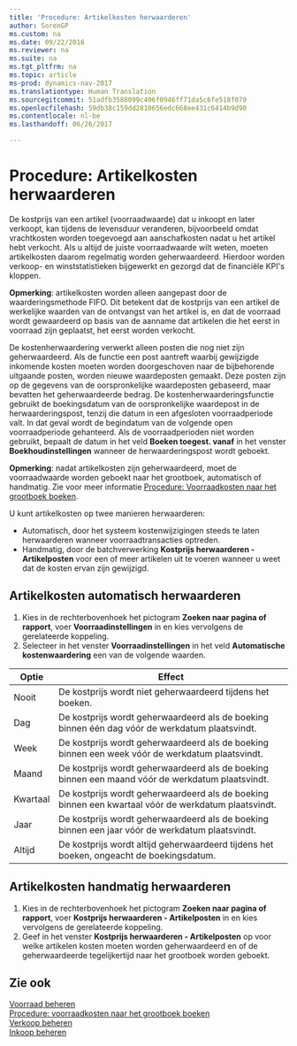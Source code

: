 ```yaml
---
title: 'Procedure: Artikelkosten herwaarderen'
author: SorenGP
ms.custom: na
ms.date: 09/22/2016
ms.reviewer: na
ms.suite: na
ms.tgt_pltfrm: na
ms.topic: article
ms-prod: dynamics-nav-2017
ms.translationtype: Human Translation
ms.sourcegitcommit: 51adfb3588099c496f0946ff71da5c6fe518f070
ms.openlocfilehash: 59db38c159dd2810656edc668ee431c6414b9d90
ms.contentlocale: nl-be
ms.lasthandoff: 06/26/2017

---
```


# <a name="how-to-adjust-item-costs"></a>Procedure: Artikelkosten herwaarderen   
De kostprijs van een artikel (voorraadwaarde) dat u inkoopt en later verkoopt, kan tijdens de levensduur veranderen, bijvoorbeeld omdat vrachtkosten worden toegevoegd aan aanschafkosten nadat u het artikel hebt verkocht. Als u altijd de juiste voorraadwaarde wilt weten, moeten artikelkosten daarom regelmatig worden geherwaardeerd.
Hierdoor worden verkoop- en winststatistieken bijgewerkt en gezorgd dat de financiële KPI's kloppen.

**Opmerking**: artikelkosten worden alleen aangepast door de waarderingsmethode FIFO. Dit betekent dat de kostprijs van een artikel de werkelijke waarden van de ontvangst van het artikel is, en dat de voorraad wordt gewaardeerd op basis van de aanname dat artikelen die het eerst in voorraad zijn geplaatst, het eerst worden verkocht.

De kostenherwaardering verwerkt alleen posten die nog niet zijn geherwaardeerd. Als de functie een post aantreft waarbij gewijzigde inkomende kosten moeten worden doorgeschoven naar de bijbehorende uitgaande posten, worden nieuwe waardeposten gemaakt. Deze posten zijn op de gegevens van de oorspronkelijke waardeposten gebaseerd, maar bevatten het geherwaardeerde bedrag. De kostenherwaarderingsfunctie gebruikt de boekingsdatum van de oorspronkelijke waardepost in de herwaarderingspost, tenzij die datum in een afgesloten voorraadperiode valt. In dat geval wordt de begindatum van de volgende open voorraadperiode gehanteerd. Als de voorraadperioden niet worden gebruikt, bepaalt de datum in het veld **Boeken toegest. vanaf** in het venster **Boekhoudinstellingen** wanneer de herwaarderingspost wordt geboekt.

**Opmerking**: nadat artikelkosten zijn geherwaardeerd, moet de voorraadwaarde worden geboekt naar het grootboek, automatisch of handmatig. Zie voor meer informatie [Procedure: Voorraadkosten naar het grootboek boeken](inventory-how-post-inventory-cost-gl.md).

U kunt artikelkosten op twee manieren herwaarderen:
 - Automatisch, door het systeem kostenwijzigingen steeds te laten herwaarderen wanneer voorraadtransacties optreden.
 - Handmatig, door de batchverwerking **Kostprijs herwaarderen - Artikelposten** voor een of meer artikelen uit te voeren wanneer u weet dat de kosten ervan zijn gewijzigd.  

## <a name="to-adjust-item-costs-automatically"></a>Artikelkosten automatisch herwaarderen
1. Kies in de rechterbovenhoek het pictogram **Zoeken naar pagina of rapport**, voer **Voorraadinstellingen** in en kies vervolgens de gerelateerde koppeling.
2. Selecteer in het venster **Voorraadinstellingen** in het veld **Automatische kostenwaardering** een van de volgende waarden.

|Optie |Effect |
|-------|---------|
|Nooit|De kostprijs wordt niet geherwaardeerd tijdens het boeken.|
|Dag|De kostprijs wordt geherwaardeerd als de boeking binnen één dag vóór de werkdatum plaatsvindt.|
|Week|De kostprijs wordt geherwaardeerd als de boeking binnen een week vóór de werkdatum plaatsvindt.|
|Maand|De kostprijs wordt geherwaardeerd als de boeking binnen een maand vóór de werkdatum plaatsvindt.|
|Kwartaal|De kostprijs wordt geherwaardeerd als de boeking binnen een kwartaal vóór de werkdatum plaatsvindt.|
|Jaar|De kostprijs wordt geherwaardeerd als de boeking binnen een jaar vóór de werkdatum plaatsvindt.|
|Altijd|De kostprijs wordt altijd geherwaardeerd tijdens het boeken, ongeacht de boekingsdatum.|

## <a name="to-adjust-item-costs-manually"></a>Artikelkosten handmatig herwaarderen
1. Kies in de rechterbovenhoek het pictogram **Zoeken naar pagina of rapport**, voer **Kostprijs herwaarderen - Artikelposten** in en kies vervolgens de gerelateerde koppeling.
2. Geef in het venster **Kostprijs herwaarderen - Artikelposten** op voor welke artikelen kosten moeten worden geherwaardeerd en of de geherwaardeerde tegelijkertijd naar het grootboek worden geboekt.

## <a name="see-also"></a>Zie ook
[Voorraad beheren](inventory-manage-inventory.md)  
[Procedure: voorraadkosten naar het grootboek boeken](inventory-how-post-inventory-cost-gl.md)  
[Verkoop beheren](sales-manage-sales.md)  
[Inkoop beheren](purchasing-manage-purchasing.md)

